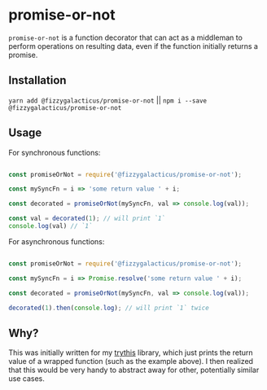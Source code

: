 # promise-or-not

`promise-or-not` is a function decorator that can act as a middleman to perform operations on resulting data, even if the function initially returns a promise.

## Installation

`yarn add @fizzygalacticus/promise-or-not` || `npm i --save @fizzygalacticus/promise-or-not`

## Usage

For synchronous functions:
```js

const promiseOrNot = require('@fizzygalacticus/promise-or-not');

const mySyncFn = i => 'some return value ' + i;

const decorated = promiseOrNot(mySyncFn, val => console.log(val));

const val = decorated(1); // will print `1`
console.log(val) // `1`

```

For asynchronous functions:
```js

const promiseOrNot = require('@fizzygalacticus/promise-or-not');

const mySyncFn = i => Promise.resolve('some return value ' + i);

const decorated = promiseOrNot(mySyncFn, val => console.log(val));

decorated(1).then(console.log); // will print `1` twice

```

## Why?

This was initially written for my [trythis](https://github.com/FizzyGalacticus/trythis) library, which just prints the return value of a wrapped function (such as the example above). I then realized that this would be very handy to abstract away for other, potentially similar use cases.
